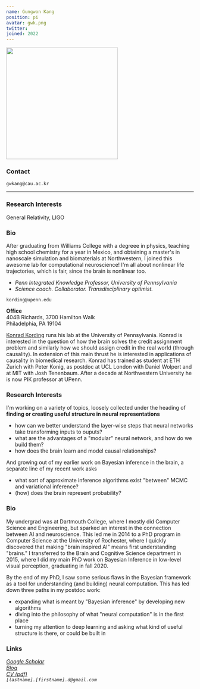 ```yaml
---
name: Gungwon Kang
position: pi
avatar: gwk.png
twitter:
joined: 2022
---
```


<img width="300" src="{{site.baseurl}}/images/people/{{page.avatar}}" data-action="zoom">

### Contact

<!-- [ari-benjamin.com](http://ari-benjamin.com)<br> -->
<i class="fa fa-envelope-o"></i>  `gwkang@cau.ac.kr`<br>
<!-- <i class="fa fa-bar-chart"></i> [google scholar](https://scholar.google.com/citations?user=GW6D4ZIAAAAJ&hl=en) <br> -->

<hr>

### Research Interests

General Relativity, LIGO

### Bio

After graduating from Williams College with a degreee in physics, teaching high school chemistry for a year in Mexico, and obtaining a master's in nanoscale simulation and biomaterials at Northwestern, I joined this awesome lab for computational neuroscience! I'm all about nonlinear life trajectories, which is fair, since the brain is nonlinear too. 

- _Penn Integrated Knowledge Professor, University of Pennsylvania_<br>
- _Science coach. Collaborator. Transdisciplinary optimist._

<i class="fa fa-envelope-o"></i> `kording@upenn.edu`

**Office**<br>
404B Richards, 3700 Hamilton Walk <br>
Philadelphia, PA 19104

[Konrad Kording](http://koerding.com/) runs his lab at the University of Pennsylvania.
Konrad is interested in the question of how the brain solves the credit assignment problem and
similarly how we should assign credit in the real world (through causality). In extension
of this main thrust he is interested in applications of causality in biomedical research.
Konrad has trained as student at ETH Zurich with Peter Konig, as postdoc at UCL London with Daniel
Wolpert and at MIT with Josh Tenenbaum. After a decade at Northwestern University he is now
PIK professor at UPenn.

### Research Interests

I'm working on a variety of topics, loosely collected under the heading of **finding or creating useful structure in neural representations**

- how can we better understand the layer-wise steps that neural networks take transforming inputs to ouputs?
- what are the advantages of a "modular" neural network, and how do we build them?
- how does the brain learn and model causal relationships?

And growing out of my earlier work on Bayesian inference in the brain, a separate line of my recent work asks

- what sort of approximate inference algorithms exist "between" MCMC and variational inference?
- (how) does the brain represent probability?

### Bio

My undergrad was at Dartmouth College, where I mostly did Computer Science and Engineering, but sparked an interest in the connection between AI and neuroscience. This led me in 2014 to a PhD program in Computer Science at the University of Rochester, where I quickly discovered that making "brain inspired AI" means first understanding "brains." I transferred to the Brain and Cognitive Science department in 2015, where I did my main PhD work on Bayesian Inference in low-level visual perception, graduating in fall 2020.

By the end of my PhD, I saw some serious flaws in the Bayesian framework as a tool for understanding (and building) neural computation. This has led down three paths in my postdoc work:

- expanding what is meant by "Bayesian inference" by developing new algorithms
- diving into the philosophy of what "neural computation" is in the first place
- turning my attention to deep learning and asking what kind of useful structure is there, or could be built in

### Links

<i class="fa fa-bar-chart-o" /> [Google Scholar](https://scholar.google.com/citations?user=xc-Z4CoAAAAJ) <br />
<i class="fa fa-wordpress" /> [Blog](https://boxandarrowbrain.com) <br />
<i class="fa fa-newspaper-o" /> [CV (pdf)](/documents/RDL_CV_20F.pdf) <br />
<i class="fa fa-envelope-o" /> `[lastname].[firstname].d@gmail.com` <br />
